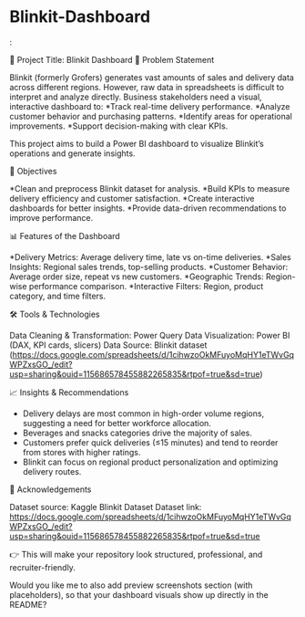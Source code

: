 # Blinkit-Dashboard
:

📌 Project Title: Blinkit Dashboard
📝 Problem Statement

Blinkit (formerly Grofers) generates vast amounts of sales and delivery data across different regions. However, raw data in spreadsheets is difficult to interpret and analyze directly. Business stakeholders need a visual, interactive dashboard to:
*Track real-time delivery performance.
*Analyze customer behavior and purchasing patterns.
*Identify areas for operational improvements.
*Support decision-making with clear KPIs.

This project aims to build a Power BI dashboard to visualize Blinkit’s operations and generate insights.

🎯 Objectives

*Clean and preprocess Blinkit dataset for analysis.
*Build KPIs to measure delivery efficiency and customer satisfaction.
*Create interactive dashboards for better insights.
*Provide data-driven recommendations to improve performance.

📊 Features of the Dashboard

*Delivery Metrics: Average delivery time, late vs on-time deliveries.
*Sales Insights: Regional sales trends, top-selling products.
*Customer Behavior: Average order size, repeat vs new customers.
*Geographic Trends: Region-wise performance comparison.
*Interactive Filters: Region, product category, and time filters.

🛠️ Tools & Technologies

Data Cleaning & Transformation: Power Query
Data Visualization: Power BI (DAX, KPI cards, slicers)
Data Source: Blinkit dataset (https://docs.google.com/spreadsheets/d/1cihwzoOkMFuyoMqHY1eTWvGqWPZxsGO_/edit?usp=sharing&ouid=115686578455882265835&rtpof=true&sd=true)

📈 Insights & Recommendations

* Delivery delays are most common in high-order volume regions, suggesting a need for better workforce allocation.
* Beverages and snacks categories drive the majority of sales.
* Customers prefer quick deliveries (≤15 minutes) and tend to reorder from stores with higher ratings.
* Blinkit can focus on regional product personalization and optimizing delivery routes.

🙌 Acknowledgements

Dataset source: Kaggle Blinkit Dataset
Dataset link: https://docs.google.com/spreadsheets/d/1cihwzoOkMFuyoMqHY1eTWvGqWPZxsGO_/edit?usp=sharing&ouid=115686578455882265835&rtpof=true&sd=true

👉 This will make your repository look structured, professional, and recruiter-friendly.

Would you like me to also add preview screenshots section (with placeholders), so that your dashboard visuals show up directly in the README?

